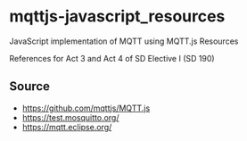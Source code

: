 # mqttjs-javascript_resources
JavaScript implementation of MQTT using MQTT.js Resources

References for Act 3 and Act 4 of SD Elective I (SD 190)

## Source
- https://github.com/mqttjs/MQTT.js
- https://test.mosquitto.org/
- https://mqtt.eclipse.org/
